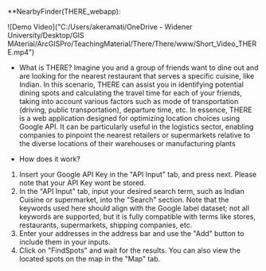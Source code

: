 **NearbyFinder(THERE_webapp):

![Demo Video]("C:/Users/akeramati/OneDrive - Widener University/Desktop/GIS MAterial/ArcGISPro/TeachingMaterial/There/There/www/Short_Video_THERE.mp4")

* What is THERE?
Imagine you and a group of friends want to dine out and are looking for the nearest restaurant that serves a specific cuisine, like Indian. In this scenario, THERE can assist you in identifying potential dining spots and calculating the travel time for each of your friends, taking into account various factors such as mode of transportation (driving, public transportation), departure time, etc. In essence, THERE is a web application designed for optimizing location choices using Google API. It can be particularly useful in the logistics sector, enabling companies to pinpoint the nearest retailers or supermarkets relative to the diverse locations of their warehouses or manufacturing plants

* How does it work?
1. Insert your Google API Key in the "API Input" tab, and press next. Please note that your API Key wont be stored.
2. In the "API Input" tab, input your desired search term, such as Indian Cuisine or supermarket, into the "Search" section. Note that the keywords used here should align with the Google label dataset; not all keywords are supported, but it is fully compatible with terms like stores, restaurants, supermarkets, shipping companies, etc.
3. Enter your addresses in the address bar and use the "Add" button to include them in your inputs.
4. Click on "FindSpots" and wait for the results. You can also view the located spots on the map in the "Map" tab.

